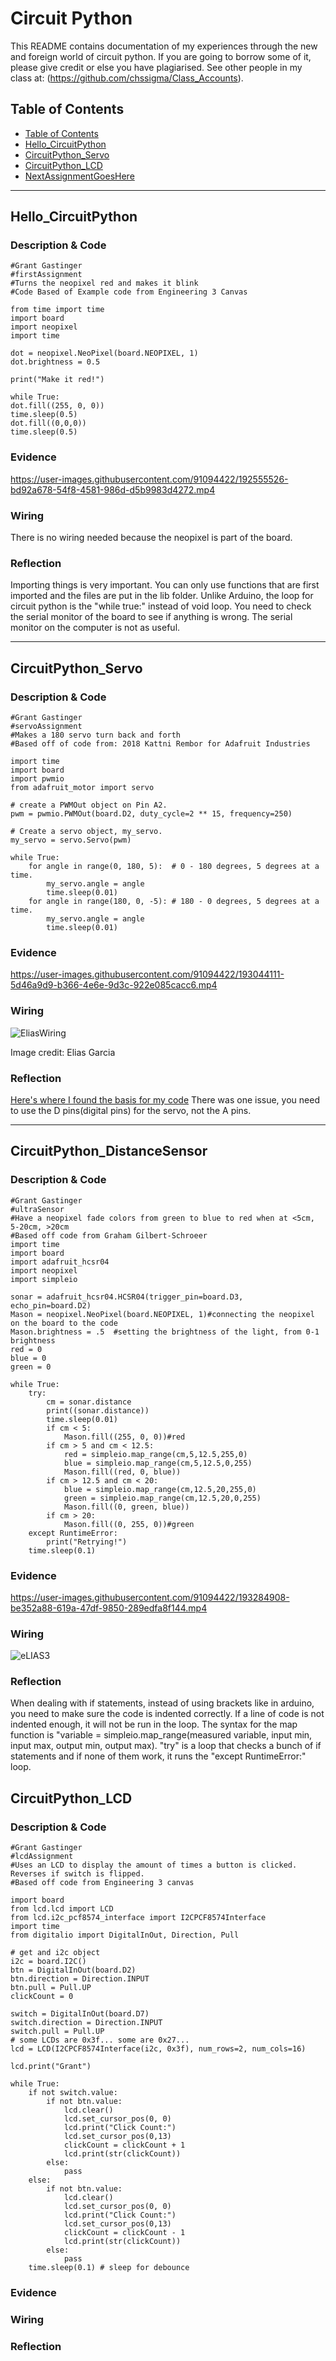 # Circuit Python
This README contains documentation of my experiences through the new and foreign world of circuit python. If you are going to borrow some of it, please give credit or else you have plagiarised. See other people in my class at: (https://github.com/chssigma/Class_Accounts).
## Table of Contents
* [Table of Contents](#TableOfContents)
* [Hello_CircuitPython](#Hello_CircuitPython)
* [CircuitPython_Servo](#CircuitPython_Servo)
* [CircuitPython_LCD](#CircuitPython_LCD)
* [NextAssignmentGoesHere](#NextAssignment)
---
## Hello_CircuitPython

### Description & Code
```
#Grant Gastinger
#firstAssignment
#Turns the neopixel red and makes it blink
#Code Based of Example code from Engineering 3 Canvas

from time import time
import board
import neopixel
import time

dot = neopixel.NeoPixel(board.NEOPIXEL, 1)
dot.brightness = 0.5 

print("Make it red!")

while True:
dot.fill((255, 0, 0))
time.sleep(0.5)
dot.fill((0,0,0))
time.sleep(0.5)
```
### Evidence
https://user-images.githubusercontent.com/91094422/192555526-bd92a678-54f8-4581-986d-d5b9983d4272.mp4

### Wiring
There is no wiring needed because the neopixel is part of the board. 

### Reflection
 Importing things is very important. You can only use functions that are first imported and the files are put in the lib folder. 
 Unlike Arduino, the loop for circuit python is the "while true:" instead of void loop. 
 You need to check the serial monitor of the board to see if anything is wrong. The serial monitor on the computer is not as useful.
 
 ---

## CircuitPython_Servo

### Description & Code

```
#Grant Gastinger
#servoAssignment
#Makes a 180 servo turn back and forth 
#Based off of code from: 2018 Kattni Rembor for Adafruit Industries

import time
import board
import pwmio
from adafruit_motor import servo

# create a PWMOut object on Pin A2.
pwm = pwmio.PWMOut(board.D2, duty_cycle=2 ** 15, frequency=250)

# Create a servo object, my_servo.
my_servo = servo.Servo(pwm)

while True:
    for angle in range(0, 180, 5):  # 0 - 180 degrees, 5 degrees at a time.
        my_servo.angle = angle
        time.sleep(0.01)
    for angle in range(180, 0, -5): # 180 - 0 degrees, 5 degrees at a time.
        my_servo.angle = angle
        time.sleep(0.01)

```

### Evidence
https://user-images.githubusercontent.com/91094422/193044111-5d46a9d9-b366-4e6e-9d3c-922e085cacc6.mp4

### Wiring
![EliasWiring](https://user-images.githubusercontent.com/91094422/193046672-c67778a8-b683-4d67-8af1-8846cccd1db1.png)

Image credit: Elias Garcia

### Reflection
[Here's where I found the basis for my code](https://learn.adafruit.com/circuitpython-essentials/circuitpython-servo)  There was one issue, you need to use the D pins(digital pins) for the servo, not the A pins.

---

## CircuitPython_DistanceSensor

### Description & Code

```
#Grant Gastinger
#ultraSensor
#Have a neopixel fade colors from green to blue to red when at <5cm, 5-20cm, >20cm
#Based off code from Graham Gilbert-Schroeer
import time
import board
import adafruit_hcsr04
import neopixel
import simpleio

sonar = adafruit_hcsr04.HCSR04(trigger_pin=board.D3, echo_pin=board.D2)
Mason = neopixel.NeoPixel(board.NEOPIXEL, 1)#connecting the neopixel on the board to the code
Mason.brightness = .5  #setting the brightness of the light, from 0-1 brightness
red = 0
blue = 0
green = 0

while True:
    try:
        cm = sonar.distance
        print((sonar.distance))
        time.sleep(0.01)
        if cm < 5:
            Mason.fill((255, 0, 0))#red
        if cm > 5 and cm < 12.5:
            red = simpleio.map_range(cm,5,12.5,255,0)
            blue = simpleio.map_range(cm,5,12.5,0,255)
            Mason.fill((red, 0, blue))
        if cm > 12.5 and cm < 20:   
            blue = simpleio.map_range(cm,12.5,20,255,0)
            green = simpleio.map_range(cm,12.5,20,0,255)
            Mason.fill((0, green, blue))
        if cm > 20:
            Mason.fill((0, 255, 0))#green
    except RuntimeError:
        print("Retrying!")
    time.sleep(0.1)
```

### Evidence
https://user-images.githubusercontent.com/91094422/193284908-be352a88-619a-47df-9850-289edfa8f144.mp4

### Wiring
![eLIAS3](https://user-images.githubusercontent.com/91094422/193285420-b9590fd5-7f85-4ac5-8543-de44b9a417bd.png)

### Reflection
When dealing with if statements, instead of using brackets like in arduino, you need to make sure the code is indented correctly. If a line of code is not indented enough, it will not be run in the loop. The syntax for the map function is "variable = simpleio.map_range(measured variable, input min, input max, output min, output max). "try" is a loop that checks a bunch of if statements and if none of them work, it runs the "except RuntimeError:" loop. 

## CircuitPython_LCD

### Description & Code

```
#Grant Gastinger
#lcdAssignment
#Uses an LCD to display the amount of times a button is clicked. Reverses if switch is flipped.
#Based off code from Engineering 3 canvas

import board
from lcd.lcd import LCD
from lcd.i2c_pcf8574_interface import I2CPCF8574Interface
import time
from digitalio import DigitalInOut, Direction, Pull

# get and i2c object
i2c = board.I2C()
btn = DigitalInOut(board.D2)
btn.direction = Direction.INPUT
btn.pull = Pull.UP
clickCount = 0

switch = DigitalInOut(board.D7)
switch.direction = Direction.INPUT
switch.pull = Pull.UP
# some LCDs are 0x3f... some are 0x27...
lcd = LCD(I2CPCF8574Interface(i2c, 0x3f), num_rows=2, num_cols=16)

lcd.print("Grant")

while True:
    if not switch.value:
        if not btn.value:
            lcd.clear()
            lcd.set_cursor_pos(0, 0)
            lcd.print("Click Count:")
            lcd.set_cursor_pos(0,13)
            clickCount = clickCount + 1
            lcd.print(str(clickCount))
        else:
            pass
    else:
        if not btn.value:
            lcd.clear()
            lcd.set_cursor_pos(0, 0)
            lcd.print("Click Count:")
            lcd.set_cursor_pos(0,13)
            clickCount = clickCount - 1
            lcd.print(str(clickCount))
        else:
            pass
    time.sleep(0.1) # sleep for debounce
```

### Evidence

### Wiring

### Reflection
